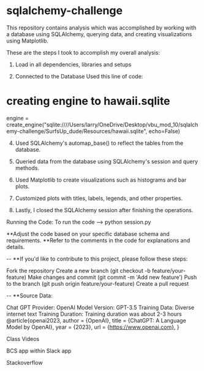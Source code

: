 # sqlalchemy-challenge

This repository contains analysis which was accomplished by working with a 
database using SQLAlchemy, querying data, and creating visualizations using 
Matplotlib.

These are the steps I took to accomplish my overall analysis:

1. Load in all dependencies, libraries and setups

2. Connected to the Database
Used this line of code:
# creating engine to hawaii.sqlite
engine = create_engine("sqlite:////Users/larry/OneDrive/Desktop/vbu_mod_10/sqlalchemy-challenge/SurfsUp_dude/Resources/hawaii.sqlite", echo=False)

4. Used SQLAlchemy's automap_base() to reflect the tables from the database.

5. Queried data from the database using SQLAlchemy's session and query methods.

6. Used Matplotlib to create visualizations such as histograms and bar plots.

7. Customized plots with titles, labels, legends, and other properties.

8. Lastly, I closed the SQLAlchemy session after finishing the operations.

Running the Code:
To run the code --> python session.py

**Adjust the code based on your specific database schema and requirements.
**Refer to the comments in the code for explanations and details.

--
**If you'd like to contribute to this project, please follow these steps:

Fork the repository
Create a new branch (git checkout -b feature/your-feature)
Make changes and commit (git commit -m 'Add new feature')
Push to the branch (git push origin feature/your-feature)
Create a pull request

--
**Source Data: 

Chat GPT Provider: OpenAI Model Version: GPT-3.5 Training Data: Diverse internet text Training Duration: Training duration was about 2-3 hours @article{openai2023, author = {OpenAI}, title = {ChatGPT: A Language Model by OpenAI}, year = {2023}, url = {https://www.openai.com}, }

Class Videos

BCS app within Slack app

Stackoverflow
